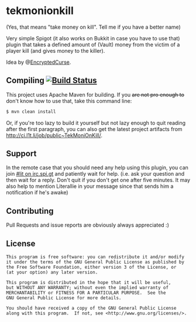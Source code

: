 tekmonionkill
=============

(Yes, that means "take money on kill". Tell me if you have a better name)

Very simple Spigot (it also works on Bukkit in case you have to use that) plugin that takes a defined amount of 
(Vault) money from the victim of a player kill (and gives money to the killer).

Idea by @[EncryptedCurse](https://github.com/EncryptedCurse).

Compiling [![Build Status](http://ci.l1t.li/job/public~TekMoniOnKill/badge/icon)](http://ci.l1t.li/job/public~TekMoniOnKill/)
---------
This project uses Apache Maven for building. If you ~~are not pro enough to~~ don't know how to use that, take this command line:
````bash
$ mvn clean install
````

Or, if you're too lazy to build it yourself but not lazy enough to quit reading after the first paragraph, you can also
get the latest project artifacts from http://ci.l1t.li/job/public~TekMoniOnKill/.

Support
-------
In the remote case that you should need any help using this plugin, you can join [#lit on irc.spi.gt](http://irc.spi.gt/iris/?channels=lit)
and patiently wait for help. (i.e. ask your question and then wait for a reply. Don't quit if you don't get one after 
five minutes. It may also help to mention Literallie in your message since that sends him a notification if he's awake)

Contributing
------------
Pull Requests and issue reports are obviously always appreciated :)

License
-------
    This program is free software: you can redistribute it and/or modify
    it under the terms of the GNU General Public License as published by
    the Free Software Foundation, either version 3 of the License, or
    (at your option) any later version.

    This program is distributed in the hope that it will be useful,
    but WITHOUT ANY WARRANTY; without even the implied warranty of
    MERCHANTABILITY or FITNESS FOR A PARTICULAR PURPOSE.  See the
    GNU General Public License for more details.

    You should have received a copy of the GNU General Public License
    along with this program.  If not, see <http://www.gnu.org/licenses/>.
    

